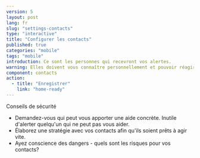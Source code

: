```yaml
---
version: 5
layout: post
lang: fr
slug: "settings-contacts"
type: "interactive"
title: "Configurer les contacts"
published: true
categories: "mobile"
tags: "mobile"
introduction: Ce sont les personnes qui recevront vos alertes.
warning: Elles doivent vous connaître personnellement et pouvoir réagir rapidement.
component: contacts
action:
  - title: "Enregistrer"
    link: "home-ready"
---
```


Conseils de sécurité

 - Demandez-vous qui peut vous apporter une aide concrète. Inutile d'alerter quelqu'un qui ne peut pas vous aider. 
 - Élaborez une stratégie avec vos contacts afin qu'ils soient prêts à agir vite.  
 - Ayez conscience des dangers - quels sont les risques pour vos contacts?
 
